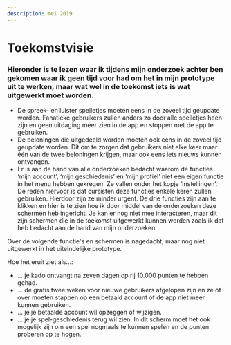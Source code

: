 ```yaml
---
description: mei 2019
---
```


# Toekomstvisie

### Hieronder is te lezen waar ik tijdens mijn onderzoek achter ben gekomen waar ik geen tijd voor had om het in mijn prototype uit te werken, maar wat wel in de toekomst iets is wat uitgewerkt moet worden.

* De spreek- en luister spelletjes moeten eens in de zoveel tijd geupdate worden. Fanatieke gebruikers zullen anders zo door alle spelletjes heen zijn en geen uitdaging meer zien in de app en stoppen met de app te gebruiken.
* De beloningen die uitgedeeld worden moeten ook eens in de zoveel tijd geupdate worden. Dit om te zorgen dat gebruikers niet elke keer maar één van de twee beloningen krijgen, maar ook eens iets nieuws kunnen ontvangen.
* Er is aan de hand van alle onderzoeken bedacht waarom de functies ‘mijn account’, ‘mijn geschiedenis’ en ‘mijn profiel’ niet een eigen functie in het menu hebben gekregen. Ze vallen onder het kopje ‘instellingen’. De reden hiervoor is dat cursisten deze functies enkele keren zullen gebruiken. Hierdoor zijn ze minder urgent. De drie functies zijn aan te klikken en hier is te zien hoe ik door middel van de onderzoeken deze schermen heb ingericht. Je kan er nog niet mee interacteren, maar dit zijn schermen die in de toekomst uitgewerkt kunnen worden zoals ik dat heb bedacht aan de hand van mijn onderzoeken.

Over de volgende functie's en schermen is nagedacht, maar nog niet uitgewerkt in het uiteindelijke prototype. 

Hoe het eruit ziet als...:

* ... je kado ontvangt na zeven dagen op rij 10.000 punten te hebben gehad.
* ... de gratis twee weken voor nieuwe gebruikers afgelopen zijn en ze óf over moeten stappen op een betaald account óf de app niet meer kunnen gebruiken.
* ... je je betaalde account wil opzeggen of wijzigen.
* ... je je spel-geschiedenis terug wil zien. In dit scherm moet het ook mogelijk zijn om een spel nogmaals te kunnen spelen en de punten proberen op te hogen. 



